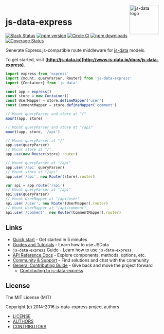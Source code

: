 <img src="https://raw.githubusercontent.com/js-data/js-data/master/js-data.png" alt="js-data logo" title="js-data" align="right" width="96" height="96" />

# js-data-express

[![Slack Status][sl_b]][sl_l]
[![npm version][npm_b]][npm_l]
[![Circle CI][circle_b]][circle_l]
[![npm downloads][dn_b]][dn_l]
[![Coverage Status][cov_b]][cov_l]

Generate Express.js-compatible route middleware for [js-data](http://www.js-data.io/) models.

To get started, visit __[http://js-data.io](http://www.js-data.io/docs/js-data-express)__.

```js
import express from 'express'
import {mount, queryParser, Router} from 'js-data-express'
import {Container} from 'js-data'

const app = express()
const store = new Container()
const UserMapper = store.defineMapper('user')
const CommentMapper = store.defineMapper('comment')
```

```js
// Mount queryParser and store at "/"
mount(app, store)

// Mount queryParser and store at "/api"
mount(app, store, '/api')

// Mount queryParser at "/"
app.use(queryParser)
// Mount store at "/"
app.use(new Router(store).router)

// Mount queryParser at "/api"
app.use('/api' queryParser)
// Mount store at "/api"
app.use('/api', new Router(store).router)

var api = app.route('/api')
// Mount queryParser at "/api"
api.use(queryParser)
// Mount UserMapper at "/api/user"
api.use('/user', new Router(UserMapper).router)
// Mount UserMapper at "/api/comment"
api.use('/comment', new Router(CommentMapper).router)
```

## Links

* [Quick start](http://www.js-data.io/docs/home#quick-start) - Get started in 5 minutes
* [Guides and Tutorials](http://www.js-data.io/docs/home) - Learn how to use JSData
* [`js-data-express` Guide](http://www.js-data.io/docs/js-data-express) - Learn how to use `js-data-express`
* [API Reference Docs](http://api.js-data.io) - Explore components, methods, options, etc.
* [Community & Support](http://js-data.io/docs/community) - Find solutions and chat with the community
* [General Contributing Guide](http://js-data.io/docs/contributing) - Give back and move the project forward
  * [Contributing to js-data-express](https://github.com/js-data/js-data-express/blob/master/.github/CONTRIBUTING.md)

## License

The MIT License (MIT)

Copyright (c) 2014-2016 js-data-express project authors

* [LICENSE](https://github.com/js-data/js-data-express/blob/master/LICENSE)
* [AUTHORS](https://github.com/js-data/js-data-express/blob/master/AUTHORS)
* [CONTRIBUTORS](https://github.com/js-data/js-data-express/blob/master/CONTRIBUTORS)

[sl_b]: http://slack.js-data.io/badge.svg
[sl_l]: http://slack.js-data.io
[npm_b]: https://img.shields.io/npm/v/js-data-express.svg?style=flat
[npm_l]: https://www.npmjs.org/package/js-data-express
[circle_b]: https://img.shields.io/circleci/project/js-data/js-data-express.svg?style=flat
[circle_l]: https://circleci.com/gh/js-data/js-data-express
[dn_b]: https://img.shields.io/npm/dm/js-data-express.svg?style=flat
[dn_l]: https://www.npmjs.org/package/js-data-express
[cov_b]: https://img.shields.io/codecov/c/github/js-data/js-data-express.svg?style=flat
[cov_l]: https://codecov.io/github/js-data/js-data-express
